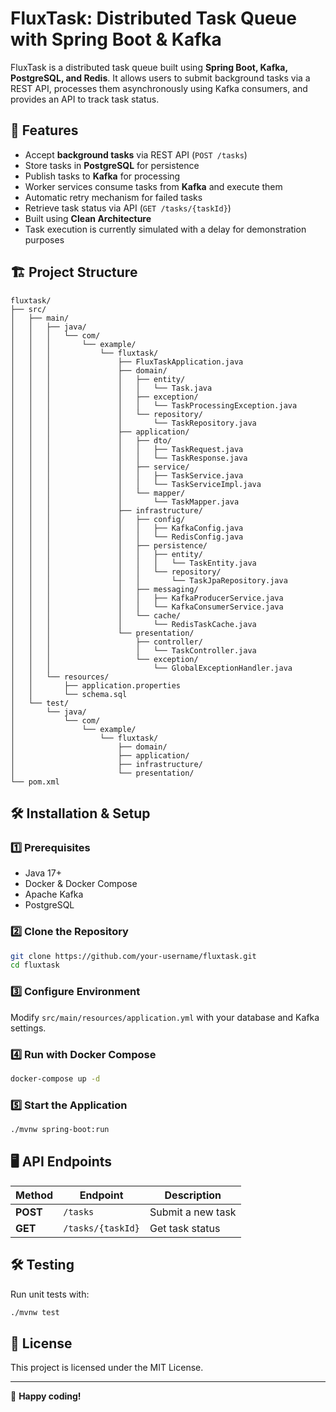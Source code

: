 # FluxTask: Distributed Task Queue with Spring Boot & Kafka

FluxTask is a distributed task queue built using **Spring Boot, Kafka, PostgreSQL, and Redis**. It allows users to submit background tasks via a REST API, processes them asynchronously using Kafka consumers, and provides an API to track task status.

## 🚀 Features

- Accept **background tasks** via REST API (`POST /tasks`)
- Store tasks in **PostgreSQL** for persistence
- Publish tasks to **Kafka** for processing
- Worker services consume tasks from **Kafka** and execute them
- Automatic retry mechanism for failed tasks
- Retrieve task status via API (`GET /tasks/{taskId}`)
- Built using **Clean Architecture**
- Task execution is currently simulated with a delay for demonstration purposes

## 🏗️ Project Structure

```
fluxtask/
├── src/
│   ├── main/
│   │   ├── java/
│   │   │   └── com/
│   │   │       └── example/
│   │   │           └── fluxtask/
│   │   │               ├── FluxTaskApplication.java
│   │   │               ├── domain/
│   │   │               │   ├── entity/
│   │   │               │   │   └── Task.java
│   │   │               │   ├── exception/
│   │   │               │   │   └── TaskProcessingException.java
│   │   │               │   └── repository/
│   │   │               │       └── TaskRepository.java
│   │   │               ├── application/
│   │   │               │   ├── dto/
│   │   │               │   │   ├── TaskRequest.java
│   │   │               │   │   └── TaskResponse.java
│   │   │               │   ├── service/
│   │   │               │   │   ├── TaskService.java
│   │   │               │   │   └── TaskServiceImpl.java
│   │   │               │   └── mapper/
│   │   │               │       └── TaskMapper.java
│   │   │               ├── infrastructure/
│   │   │               │   ├── config/
│   │   │               │   │   ├── KafkaConfig.java
│   │   │               │   │   └── RedisConfig.java
│   │   │               │   ├── persistence/
│   │   │               │   │   ├── entity/
│   │   │               │   │   │   └── TaskEntity.java
│   │   │               │   │   └── repository/
│   │   │               │   │       └── TaskJpaRepository.java
│   │   │               │   ├── messaging/
│   │   │               │   │   ├── KafkaProducerService.java
│   │   │               │   │   └── KafkaConsumerService.java
│   │   │               │   └── cache/
│   │   │               │       └── RedisTaskCache.java
│   │   │               └── presentation/
│   │   │                   ├── controller/
│   │   │                   │   └── TaskController.java
│   │   │                   └── exception/
│   │   │                       └── GlobalExceptionHandler.java
│   │   └── resources/
│   │       ├── application.properties
│   │       └── schema.sql
│   └── test/
│       └── java/
│           └── com/
│               └── example/
│                   └── fluxtask/
│                       ├── domain/
│                       ├── application/
│                       ├── infrastructure/
│                       └── presentation/
└── pom.xml
```

## 🛠️ Installation & Setup

### 1️⃣ Prerequisites

- Java 17+
- Docker & Docker Compose
- Apache Kafka
- PostgreSQL

### 2️⃣ Clone the Repository

```sh
git clone https://github.com/your-username/fluxtask.git
cd fluxtask
```

### 3️⃣ Configure Environment

Modify `src/main/resources/application.yml` with your database and Kafka settings.

### 4️⃣ Run with Docker Compose

```sh
docker-compose up -d
```

### 5️⃣ Start the Application

```sh
./mvnw spring-boot:run
```

## 🖥️ API Endpoints

| Method   | Endpoint          | Description       |
| -------- | ----------------- | ----------------- |
| **POST** | `/tasks`          | Submit a new task |
| **GET**  | `/tasks/{taskId}` | Get task status   |

## 🛠️ Testing

Run unit tests with:

```sh
./mvnw test
```

## 📜 License

This project is licensed under the MIT License.

---

🚀 **Happy coding!**
